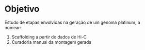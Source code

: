 # Objetivo  
Estudo de etapas envolvidas na geração de um genoma platinum, a nomear:  
1. Scaffolding a partir de dados de Hi-C  
2. Curadoria manual da montagem gerada

